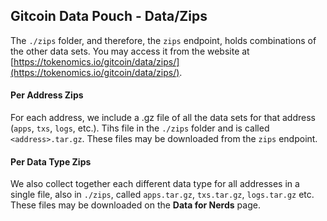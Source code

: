 ## Gitcoin Data Pouch - Data/Zips

The `./zips` folder, and therefore, the `zips` endpoint, holds combinations of the other data sets. You may access it from the website at [https://tokenomics.io/gitcoin/data/zips/](https://tokenomics.io/gitcoin/data/zips/).

#### Per Address Zips

For each address, we include a .gz file of all the data sets for that address (`apps`, `txs`, `logs`, etc.). Tihs file in the `./zips` folder and is called `<address>.tar.gz`. These files may be downloaded from the `zips` endpoint.

#### Per Data Type Zips

We also collect together each different data type for all addresses in a single file, also in `./zips`, called `apps.tar.gz`, `txs.tar.gz`, `logs.tar.gz` etc. These files may be downloaded on the **Data for Nerds** page.